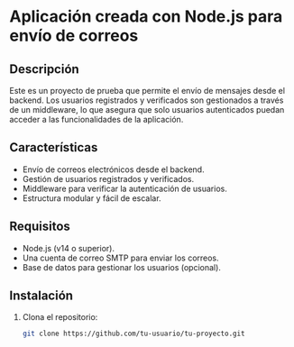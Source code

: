 # Aplicación creada con Node.js para envío de correos

## Descripción

Este es un proyecto de prueba que permite el envío de mensajes desde el backend. Los usuarios registrados y verificados son gestionados a través de un middleware, lo que asegura que solo usuarios autenticados puedan acceder a las funcionalidades de la aplicación.

## Características

- Envío de correos electrónicos desde el backend.
- Gestión de usuarios registrados y verificados.
- Middleware para verificar la autenticación de usuarios.
- Estructura modular y fácil de escalar.

## Requisitos

- Node.js (v14 o superior).
- Una cuenta de correo SMTP para enviar los correos.
- Base de datos para gestionar los usuarios (opcional).

## Instalación

1. Clona el repositorio:

   ```bash
   git clone https://github.com/tu-usuario/tu-proyecto.git
